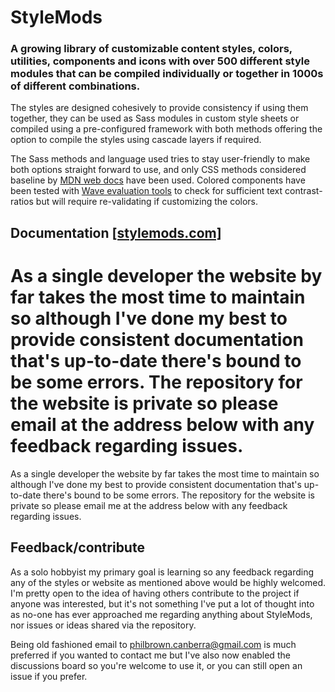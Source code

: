 # StyleMods

### A growing library of customizable content styles, colors, utilities, components and icons with over 500 different style modules that can be compiled individually or together in 1000s of different combinations.

The styles are designed cohesively to provide consistency if using them together, they can be used as Sass modules in custom style sheets or compiled using a pre-configured framework with both methods offering the option to compile the styles using cascade layers if required.

The Sass methods and language used tries to stay user-friendly to make both options straight forward to use, and only CSS methods considered baseline by [MDN web docs](https://developer.mozilla.org/en-US/docs/Glossary/Baseline/Compatibility) have been used. Colored components have been tested with [Wave evaluation tools](https://wave.webaim.org/) to check for sufficient text contrast-ratios but will require re-validating if customizing the colors.

## Documentation [[stylemods.com]](https://stylemods.com)


As a single developer the website by far takes the most time to maintain so although I've done my best to provide consistent documentation that's up-to-date there's bound to be some errors. The repository for the website is private so please email at the address below with any feedback regarding issues.
=======
As a single developer the website by far takes the most time to maintain so although I've done my best to provide consistent documentation that's up-to-date there's bound to be some errors. The repository for the website is private so please email me at the address below with any feedback regarding issues.

## Feedback/contribute

As a solo hobbyist my primary goal is learning so any feedback regarding any of the styles or website as mentioned above would be highly welcomed. I'm pretty open to the idea of having others contribute to the project if anyone was interested, but it's not something I've put a lot of thought into as no-one has ever approached me regarding anything about StyleMods, nor issues or ideas shared via the repository.

Being old fashioned email to philbrown.canberra@gmail.com is much preferred if you wanted to contact me but I've also now enabled the discussions board so you're welcome to use it, or you can still open an issue if you prefer.
